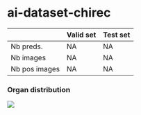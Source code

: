 # ai-dataset-chirec

|                | Valid set   | Test set   |
|-----------------|---------------|----------------|
| Nb preds.   | NA  | NA  |
| Nb images   | NA  | NA  |
| Nb pos images   | NA  | NA  |


### Organ distribution

![](${val_organ_dist_img_path})